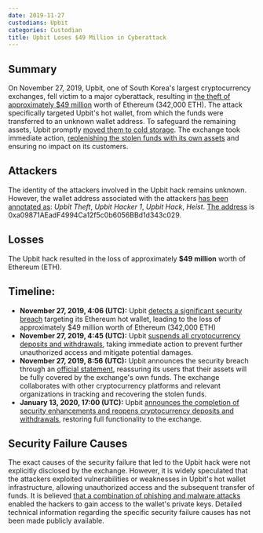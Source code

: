 ```yaml
---
date: 2019-11-27
custodians: Upbit
categories: Custodian
title: Upbit Loses $49 Million in Cyberattack
---
```


## Summary

On November 27, 2019, Upbit, one of South Korea's largest cryptocurrency exchanges, fell victim to a major cyberattack, resulting in [the theft of approximately $49 million](https://www.coindesk.com/markets/2019/11/27/upbit-is-the-seventh-major-crypto-exchange-hack-of-2019/#:~:text=Upbit%20is%20the%20latest%20hacking,for%20at%20least%20two%20weeks.) worth of Ethereum (342,000 ETH). The attack specifically targeted Upbit's hot wallet, from which the funds were transferred to an unknown wallet address. To safeguard the remaining assets, Upbit promptly [moved them to cold storage](https://www.coindesk.com/markets/2020/01/14/upbit-exchange-resumes-ether-services-months-after-49m-hack/). The exchange took immediate action, [replenishing the stolen funds with its own assets](https://upbit.com/service_center/notice?id=1085&__cf_chl_jschl_tk__=0a2128c5bc6e7ba8d9f99fff770676b8070e471b-1579005041-0-AUmR6pokVjxLCmFXWKC9Y1atFSTinmPh0P8Kop58d7j4yWp9xNfodR6vQihzOV4dIzfY3uOOT6Dx736M0yQfRvuxbk9pTugKkB7c4-ISSZ9lxyO_YPwSbyhLNMTtYbUIcK76wr2jst46ThuLr5m4fuBNWfhXSbf6nt-WRpTSiKbYOe0MXcjIB3lOar_v1jKImE25ubqU1M0sKtu__DLaGz8pCBL4oPYNSSBAAA88GGFhXoBI51UqyowBWDD43U8xgIgOWODNJXRQLJLJVBhGMF8iGHyzb6lzOShTvEEQky9B) and ensuring no impact on its customers.

## Attackers

The identity of the attackers involved in the Upbit hack remains unknown. However, the wallet address associated with the attackers [has been annotated as](https://explorer.bitquery.io/ru/ethereum/address/0xa09871aeadf4994ca12f5c0b6056bbd1d343c029): *Upbit Theft*, *Upbit Hacker 1*, *Upbit Hack*, *Heist*. [The address](https://upbit.com/service_center/notice?id=1085&__cf_chl_jschl_tk__=0a2128c5bc6e7ba8d9f99fff770676b8070e471b-1579005041-0-AUmR6pokVjxLCmFXWKC9Y1atFSTinmPh0P8Kop58d7j4yWp9xNfodR6vQihzOV4dIzfY3uOOT6Dx736M0yQfRvuxbk9pTugKkB7c4-ISSZ9lxyO_YPwSbyhLNMTtYbUIcK76wr2jst46ThuLr5m4fuBNWfhXSbf6nt-WRpTSiKbYOe0MXcjIB3lOar_v1jKImE25ubqU1M0sKtu__DLaGz8pCBL4oPYNSSBAAA88GGFhXoBI51UqyowBWDD43U8xgIgOWODNJXRQLJLJVBhGMF8iGHyzb6lzOShTvEEQky9B) is 0xa09871AEadF4994Ca12f5c0b6056BBd1d343c029.

## Losses

The Upbit hack resulted in the loss of approximately **$49 million** worth of Ethereum (ETH). 

## Timeline:

- **November 27, 2019, 4:06 (UTC):** Upbit [detects a significant security breach](https://upbit.com/service_center/notice?id=1085) targeting its Ethereum hot wallet, leading to the loss of approximately $49 million worth of Ethereum (342,000 ETH)
- **November 27, 2019, 4:45 (UTC):** Upbit [suspends all cryptocurrency deposits and withdrawals](https://sg.upbit.com/service_center/notice?id=2310), taking immediate action to prevent further unauthorized access and mitigate potential damages.
- **November 27, 2019, 8:56 (UTC):** Upbit announces the security breach through an [official statement](https://upbit.com/service_center/notice?id=1085), reassuring its users that their assets will be fully covered by the exchange's own funds. The exchange collaborates with other cryptocurrency platforms and relevant organizations in tracking and recovering the stolen funds.
- **January 13, 2020, 17:00 (UTC):** Upbit [announces the completion of security enhancements and reopens cryptocurrency deposits and withdrawals](https://sg.upbit.com/service_center/notice?id=2333), restoring full functionality to the exchange.

## Security Failure Causes

The exact causes of the security failure that led to the Upbit hack were not explicitly disclosed by the exchange. However, it is widely speculated that the attackers exploited vulnerabilities or weaknesses in Upbit's hot wallet infrastructure, allowing unauthorized access and the subsequent transfer of funds. It is believed [that a combination of phishing and malware attacks](https://medium.com/@Web3verseAcad/breaking-down-the-upbit-heist-everything-you-need-to-know-556617c31c22) enabled the hackers to gain access to the wallet's private keys. Detailed technical information regarding the specific security failure causes has not been made publicly available.
